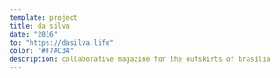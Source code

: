 ```yaml
---
template: project
title: da silva
date: "2016"
to: "https://dasilva.life"
color: "#F7AC34"
description: collaborative magazine for the outskirts of brasília
---
```

